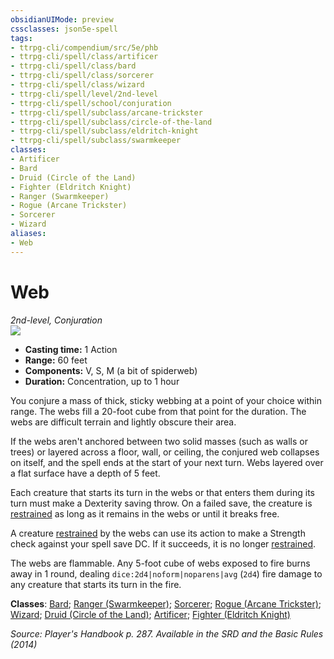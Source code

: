 ```yaml
---
obsidianUIMode: preview
cssclasses: json5e-spell
tags:
- ttrpg-cli/compendium/src/5e/phb
- ttrpg-cli/spell/class/artificer
- ttrpg-cli/spell/class/bard
- ttrpg-cli/spell/class/sorcerer
- ttrpg-cli/spell/class/wizard
- ttrpg-cli/spell/level/2nd-level
- ttrpg-cli/spell/school/conjuration
- ttrpg-cli/spell/subclass/arcane-trickster
- ttrpg-cli/spell/subclass/circle-of-the-land
- ttrpg-cli/spell/subclass/eldritch-knight
- ttrpg-cli/spell/subclass/swarmkeeper
classes:
- Artificer
- Bard
- Druid (Circle of the Land)
- Fighter (Eldritch Knight)
- Ranger (Swarmkeeper)
- Rogue (Arcane Trickster)
- Sorcerer
- Wizard
aliases:
- Web
---
```

# Web
*2nd-level, Conjuration*  
![](/3-Mechanics/CLI/Compendium/spells/img/web.webp#right)

- **Casting time:** 1 Action
- **Range:** 60 feet
- **Components:** V, S, M (a bit of spiderweb)
- **Duration:** Concentration, up to 1 hour

You conjure a mass of thick, sticky webbing at a point of your choice within range. The webs fill a 20-foot cube from that point for the duration. The webs are difficult terrain and lightly obscure their area.

If the webs aren't anchored between two solid masses (such as walls or trees) or layered across a floor, wall, or ceiling, the conjured web collapses on itself, and the spell ends at the start of your next turn. Webs layered over a flat surface have a depth of 5 feet.

Each creature that starts its turn in the webs or that enters them during its turn must make a Dexterity saving throw. On a failed save, the creature is [restrained](/3-Mechanics/CLI/Rules/conditions.md#Restrained) as long as it remains in the webs or until it breaks free.

A creature [restrained](/3-Mechanics/CLI/Rules/conditions.md#Restrained) by the webs can use its action to make a Strength check against your spell save DC. If it succeeds, it is no longer [restrained](/3-Mechanics/CLI/Rules/conditions.md#Restrained).

The webs are flammable. Any 5-foot cube of webs exposed to fire burns away in 1 round, dealing `dice:2d4|noform|noparens|avg` (`2d4`) fire damage to any creature that starts its turn in the fire.

**Classes**: [Bard](/3-Mechanics/CLI/Compendium/lists/list-spells-classes-bard.md); [Ranger (Swarmkeeper)](/3-Mechanics/CLI/Compendium/lists/list-spells-classes-swarmkeeper-tce.md "subclass=TCE"); [Sorcerer](/3-Mechanics/CLI/Compendium/lists/list-spells-classes-sorcerer.md); [Rogue (Arcane Trickster)](/3-Mechanics/CLI/Compendium/lists/list-spells-classes-arcane-trickster.md); [Wizard](/3-Mechanics/CLI/Compendium/lists/list-spells-classes-wizard.md); [Druid (Circle of the Land)](/3-Mechanics/CLI/Compendium/lists/list-spells-classes-circle-of-the-land.md); [Artificer](/3-Mechanics/CLI/Compendium/lists/list-spells-classes-artificer.md); [Fighter (Eldritch Knight)](/3-Mechanics/CLI/Compendium/lists/list-spells-classes-eldritch-knight.md)

*Source: Player's Handbook p. 287. Available in the <span title='Systems Reference Document (5.1)'>SRD</span> and the Basic Rules (2014)*